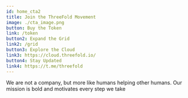 ```yaml
---
id: home_cta2
title: Join the ThreeFold Movement
image: ./cta_image.png
button: Buy the Token
link: /token
button2: Expand the Grid
link2: /grid
button3: Explore the Cloud
link3: https://cloud.threefold.io/
button4: Stay Updated
link4: https://t.me/threefold
---
```


We are not a company, but more like humans helping other humans. Our mission is bold and motivates every step we take